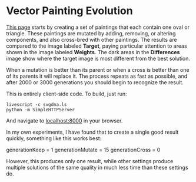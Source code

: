 Vector Painting Evolution
=========================

[This page][1] starts by creating a set of paintings that each contain one oval
or triangle. These paintings are mutated by adding, removing, or altering 
components, and also cross-bred with other paintings. The results are compared
to the image labeled **Target**, paying particular attention to areas shown in
the image labeled **Weights**. The dark areas in the **Differences** image show
where the target image is most different from the best solution.

When a mutation is better than its parent or when a cross is better than one of
its parents it will replace it. The process repeats as fast as possible, and
after 2000 or 3000 generations you should begin to recognize the result.

This is entirely client-side code. To build, just run:

    livescript -c svgdna.ls
    python -m SimpleHTTPServer

And navigate to [localhost:8000][2] in your browser.

In my own experiments, I have found that to create a single good result quickly,
something like this works best:

   generationKeep = 1
   generationMutate = 15
   generationCross = 0

However, this produces only one result, while other settings produce multiple
solutions of the same quality in much less time than these settings do.


[1]: http://svachalek.github.com/svgdna/
[2]: http://localhost:8000
